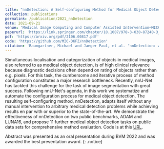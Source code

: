 ```yaml
---
title: "nnDetection: A Self-configuring Method for Medical Object Detection"
collection: publications
permalink: /publication/2021_nnDetection
date: 2021-09-21
venue: 'Medical Image Computing and Computer Assisted Intervention–MICCAI 2021'
paperurl: 'https://link.springer.com/chapter/10.1007/978-3-030-87240-3_51'
pdf: 'https://arxiv.org/pdf/2106.00817.pdf'
code: 'https://github.com/MIC-DKFZ/nnDetection'
citation: 'Baumgartner, Michael and Jaeger Paul, et al. "nnDetection: a self-configuring method for medical object detection." Medical Image Computing and Computer Assisted Intervention–MICCAI 2021: 24th International Conference, Strasbourg, France, September 27–October 1, 2021, Proceedings, Part V 24. Springer International Publishing, 2021.'
---
```


Simultaneous localisation and categorization of objects in medical images, also referred to as medical object detection, is of high clinical relevance because diagnostic decisions often depend on rating of objects rather than e.g. pixels. For this task, the cumbersome and iterative process of method configuration constitutes a major research bottleneck. Recently, nnU-Net has tackled this challenge for the task of image segmentation with great success. Following nnU-Net's agenda, in this work we systematize and automate the configuration process for medical object detection. The resulting self-configuring method, nnDetection, adapts itself without any manual intervention to arbitrary medical detection problems while achieving results en par with or superior to the state-of-the-art. We demonstrate the effectiveness of nnDetection on two public benchmarks, ADAM and LUNA16, and propose 11 further medical object detection tasks on public data sets for comprehensive method evaluation. Code is at this [URL](https://github.com/MIC-DKFZ/nnDetection).


Abstract was presented as an oral presentation during BVM 2022 and was awarded the best presentation award.
{: .notice}
